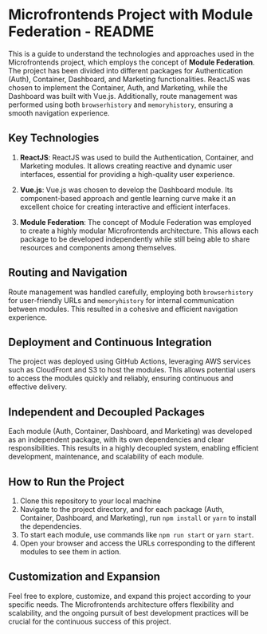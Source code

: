 # Microfrontends Project with Module Federation - README

This is a guide to understand the technologies and approaches used in the Microfrontends project, which employs the concept of **Module Federation**. The project has been divided into different packages for Authentication (Auth), Container, Dashboard, and Marketing functionalities. ReactJS was chosen to implement the Container, Auth, and Marketing, while the Dashboard was built with Vue.js. Additionally, route management was performed using both `browserhistory` and `memoryhistory`, ensuring a smooth navigation experience.

## Key Technologies

1. **ReactJS**: ReactJS was used to build the Authentication, Container, and Marketing modules. It allows creating reactive and dynamic user interfaces, essential for providing a high-quality user experience.

2. **Vue.js**: Vue.js was chosen to develop the Dashboard module. Its component-based approach and gentle learning curve make it an excellent choice for creating interactive and efficient interfaces.

3. **Module Federation**: The concept of Module Federation was employed to create a highly modular Microfrontends architecture. This allows each package to be developed independently while still being able to share resources and components among themselves.

## Routing and Navigation

Route management was handled carefully, employing both `browserhistory`  for user-friendly URLs and `memoryhistory` for internal communication between modules. This resulted in a cohesive and efficient navigation experience.

## Deployment and Continuous Integration

The project was deployed using GitHub Actions, leveraging AWS services such as CloudFront and S3 to host the modules. This allows potential users to access the modules quickly and reliably, ensuring continuous and effective delivery.

## Independent and Decoupled Packages

Each module (Auth, Container, Dashboard, and Marketing) was developed as an independent package, with its own dependencies and clear responsibilities. This results in a highly decoupled system, enabling efficient development, maintenance, and scalability of each module.

## How to Run the Project

1. Clone this repository to your local machine
2. Navigate to the project directory, and for each package (Auth, Container, Dashboard, and Marketing), run `npm install` or `yarn` to install the dependencies.
3. To start each module, use commands like `npm run start` or `yarn start`.
4. Open your browser and access the URLs corresponding to the different modules to see them in action.

## Customization and Expansion

Feel free to explore, customize, and expand this project according to your specific needs. The Microfrontends architecture offers flexibility and scalability, and the ongoing pursuit of best development practices will be crucial for the continuous success of this project.
